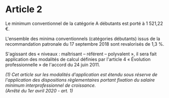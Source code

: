 # Article 2

Le minimum conventionnel de la catégorie A débutants est porté à 1 521,22 €.

L'ensemble des minima conventionnels (catégories débutants) issus de la recommandation patronale du 17 septembre 2018 sont revalorisés de 1,3 %.

S'agissant des « niveaux : maîtrisant – référent – polyvalent », il sera fait application des modalités de calcul définies par l'article 4 « Évolution professionnelle » de l'accord du 24 juin 2011.

 *(1) Cet article sur les modalités d'application est étendu sous réserve de l'application des dispositions règlementaires portant fixation du salaire minimum interprofessionnel de croissance.    
(Arrêté du 1er avril 2020 - art. 1)*

